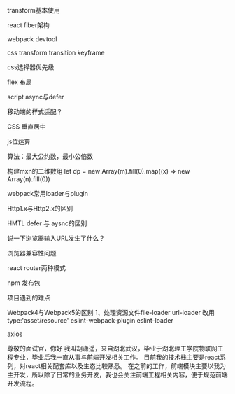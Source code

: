 transform基本使用

react fiber架构

webpack devtool

css transform  transition keyframe

css选择器优先级

flex 布局

script async与defer

移动端的样式适配？

CSS 垂直居中

js位运算

算法：最大公约数，最小公倍数

构建mxn的二维数组
    let dp = new Array(m).fill(0).map((x) => new Array(n).fill(0))

webpack常用loader与plugin

Http1.x与Http2.x的区别

HMTL defer 与 aysnc的区别

说一下浏览器输入URL发生了什么？

浏览器兼容性问题

react router两种模式

npm 发布包

项目遇到的难点

Webpack4与Webpack5的区别
1、处理资源文件file-loader url-loader 改用type:'asset/resource'
eslint-webpack-plugin  eslint-loader

axios

尊敬的面试官，你好
我叫胡潇遥，来自湖北武汉，毕业于湖北理工学院物联网工程专业，毕业后我一直从事与前端开发相关工作。
目前我的技术栈主要是react系列，对react相关配套库以及生态比较熟悉。
在之前的工作，前端模块主要以我为主开发，所以除了日常的业务开发，我也会关注前端工程相关内容，便于规范前端开发流程。


